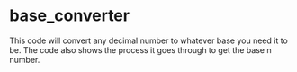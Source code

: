 # base_converter

This code will convert any decimal number to whatever base you need it to be. 
The code also shows the process it goes through to get the base n number.
